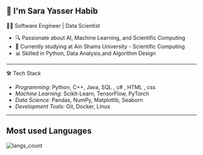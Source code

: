 ## 🚀 I'm Sara Yasser Habib
👨‍💻 Software Engineer | Data Scientist

- 🔍 Passionate about AI, Machine Learning, and Scientific Computing
- 🎯 Currently studying at Ain Shams University - Scientific Computing
- 📊 Skilled in Python, Data Analysis,and Algorithm Design
---
🛠️ Tech Stack
- *Programming:* Python, C++, Java, SQL , c# , HTML , css
- *Machine Learning:* Scikit-Learn, TensorFlow, PyTorch
- *Data Science:* Pandas, NumPy, Matplotlib, Seaborn
- *Development Tools:* Git, Docker, Linux

--- 
## Most used Languages
![langs_count](https://github-readme-stats.vercel.app/api/top-langs/?username=Sara7abib&layout=compact&theme=radical&langs_count=10)
